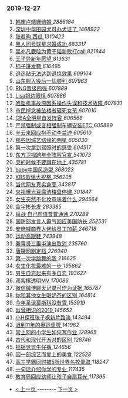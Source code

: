 ### 2019-12-27 
1. [ 韩庚卢靖姗结婚 ](https://s.weibo.com/weibo?q=%23%E9%9F%A9%E5%BA%9A%E5%8D%A2%E9%9D%96%E5%A7%97%E7%BB%93%E5%A9%9A%23&Refer=top) *2886184*
1. [ 深圳中华田园犬可办犬证了 ](https://s.weibo.com/weibo?q=%23%E6%B7%B1%E5%9C%B3%E4%B8%AD%E5%8D%8E%E7%94%B0%E5%9B%AD%E7%8A%AC%E5%8F%AF%E5%8A%9E%E7%8A%AC%E8%AF%81%E4%BA%86%23&Refer=top) *1468922*
1. [ 张若昀 西瓜 ](https://s.weibo.com/weibo?q=%E5%BC%A0%E8%8B%A5%E6%98%80%20%E8%A5%BF%E7%93%9C&Refer=top) *1310422*
1. [ 黑人问号球星求婚成功 ](https://s.weibo.com/weibo?q=%23%E9%BB%91%E4%BA%BA%E9%97%AE%E5%8F%B7%E7%90%83%E6%98%9F%E6%B1%82%E5%A9%9A%E6%88%90%E5%8A%9F%23&Refer=top) *883317*
1. [ 吴亦凡鹿晗为黄子韬新歌打call ](https://s.weibo.com/weibo?q=%23%E5%90%B4%E4%BA%A6%E5%87%A1%E9%B9%BF%E6%99%97%E4%B8%BA%E9%BB%84%E5%AD%90%E9%9F%AC%E6%96%B0%E6%AD%8C%E6%89%93call%23&Refer=top) *821844*
1. [ 王子异新年愿望 ](https://s.weibo.com/weibo?q=%23%E7%8E%8B%E5%AD%90%E5%BC%82%E6%96%B0%E5%B9%B4%E6%84%BF%E6%9C%9B%23&Refer=top) *813631*
1. [ 柿子饼发簪 ](https://s.weibo.com/weibo?q=%23%E6%9F%BF%E5%AD%90%E9%A5%BC%E5%8F%91%E7%B0%AA%23&Refer=top) *616495*
1. [ 退热贴无法达到退烧效果 ](https://s.weibo.com/weibo?q=%23%E9%80%80%E7%83%AD%E8%B4%B4%E6%97%A0%E6%B3%95%E8%BE%BE%E5%88%B0%E9%80%80%E7%83%A7%E6%95%88%E6%9E%9C%23&Refer=top) *609104*
1. [ 山东舰入役后一切顺利 ](https://s.weibo.com/weibo?q=%23%E5%B1%B1%E4%B8%9C%E8%88%B0%E5%85%A5%E5%BD%B9%E5%90%8E%E4%B8%80%E5%88%87%E9%A1%BA%E5%88%A9%23&Refer=top) *607963*
1. [ RNG晋级四强 ](https://s.weibo.com/weibo?q=%23RNG%E6%99%8B%E7%BA%A7%E5%9B%9B%E5%BC%BA%23&Refer=top) *607889*
1. [ Lisa银边眼镜 ](https://s.weibo.com/weibo?q=%23Lisa%E9%93%B6%E8%BE%B9%E7%9C%BC%E9%95%9C%23&Refer=top) *607886*
1. [ 哈坠机事故原因系操作失误和技术故障 ](https://s.weibo.com/weibo?q=%23%E5%93%88%E5%9D%A0%E6%9C%BA%E4%BA%8B%E6%95%85%E5%8E%9F%E5%9B%A0%E7%B3%BB%E6%93%8D%E4%BD%9C%E5%A4%B1%E8%AF%AF%E5%92%8C%E6%8A%80%E6%9C%AF%E6%95%85%E9%9A%9C%23&Refer=top) *607831*
1. [ 市民悼念被坠楼者砸死女孩 ](https://s.weibo.com/weibo?q=%23%E5%B8%82%E6%B0%91%E6%82%BC%E5%BF%B5%E8%A2%AB%E5%9D%A0%E6%A5%BC%E8%80%85%E7%A0%B8%E6%AD%BB%E5%A5%B3%E5%AD%A9%23&Refer=top) *607010*
1. [ CBA全明星首发阵容 ](https://s.weibo.com/weibo?q=%23CBA%E5%85%A8%E6%98%8E%E6%98%9F%E9%A6%96%E5%8F%91%E9%98%B5%E5%AE%B9%23&Refer=top) *606568*
1. [ 严禁强制或变相强制车辆安装ETC ](https://s.weibo.com/weibo?q=%23%E4%B8%A5%E7%A6%81%E5%BC%BA%E5%88%B6%E6%88%96%E5%8F%98%E7%9B%B8%E5%BC%BA%E5%88%B6%E8%BD%A6%E8%BE%86%E5%AE%89%E8%A3%85ETC%23&Refer=top) *605889*
1. [ 辛云来回应抱不动李兰迪 ](https://s.weibo.com/weibo?q=%23%E8%BE%9B%E4%BA%91%E6%9D%A5%E5%9B%9E%E5%BA%94%E6%8A%B1%E4%B8%8D%E5%8A%A8%E6%9D%8E%E5%85%B0%E8%BF%AA%23&Refer=top) *605610*
1. [ 那些因综艺结缘的明星 ](https://s.weibo.com/weibo?q=%23%E9%82%A3%E4%BA%9B%E5%9B%A0%E7%BB%BC%E8%89%BA%E7%BB%93%E7%BC%98%E7%9A%84%E6%98%8E%E6%98%9F%23&Refer=top) *605030*
1. [ 第一次拿到驾照时的感受 ](https://s.weibo.com/weibo?q=%23%E7%AC%AC%E4%B8%80%E6%AC%A1%E6%8B%BF%E5%88%B0%E9%A9%BE%E7%85%A7%E6%97%B6%E7%9A%84%E6%84%9F%E5%8F%97%23&Refer=top) *604517*
1. [ 东方卫视跨年全阵容官宣 ](https://s.weibo.com/weibo?q=%23%E4%B8%9C%E6%96%B9%E5%8D%AB%E8%A7%86%E8%B7%A8%E5%B9%B4%E5%85%A8%E9%98%B5%E5%AE%B9%E5%AE%98%E5%AE%A3%23&Refer=top) *541073*
1. [ 哭的时候不要蹲在地上 ](https://s.weibo.com/weibo?q=%23%E5%93%AD%E7%9A%84%E6%97%B6%E5%80%99%E4%B8%8D%E8%A6%81%E8%B9%B2%E5%9C%A8%E5%9C%B0%E4%B8%8A%23&Refer=top) *435781*
1. [ baby中国风造型 ](https://s.weibo.com/weibo?q=%23baby%E4%B8%AD%E5%9B%BD%E9%A3%8E%E9%80%A0%E5%9E%8B%23&Refer=top) *368023*
1. [ KBS歌谣大祝祭 ](https://s.weibo.com/weibo?q=%23KBS%E6%AD%8C%E8%B0%A3%E5%A4%A7%E7%A5%9D%E7%A5%AD%23&Refer=top) *356205*
1. [ 当代网友真实身高 ](https://s.weibo.com/weibo?q=%23%E5%BD%93%E4%BB%A3%E7%BD%91%E5%8F%8B%E7%9C%9F%E5%AE%9E%E8%BA%AB%E9%AB%98%23&Refer=top) *342817*
1. [ 央视曝光豆腐渣楼盘停建 ](https://s.weibo.com/weibo?q=%23%E5%A4%AE%E8%A7%86%E6%9B%9D%E5%85%89%E8%B1%86%E8%85%90%E6%B8%A3%E6%A5%BC%E7%9B%98%E5%81%9C%E5%BB%BA%23&Refer=top) *301847*
1. [ 女生突然不化妆意味着什么 ](https://s.weibo.com/weibo?q=%23%E5%A5%B3%E7%94%9F%E7%AA%81%E7%84%B6%E4%B8%8D%E5%8C%96%E5%A6%86%E6%84%8F%E5%91%B3%E7%9D%80%E4%BB%80%E4%B9%88%23&Refer=top) *294564*
1. [ 金宇彬长发 ](https://s.weibo.com/weibo?q=%23%E9%87%91%E5%AE%87%E5%BD%AC%E9%95%BF%E5%8F%91%23&Refer=top) *283385*
1. [ 肖战 自己颜值普普通通 ](https://s.weibo.com/weibo?q=%E8%82%96%E6%88%98%20%E8%87%AA%E5%B7%B1%E9%A2%9C%E5%80%BC%E6%99%AE%E6%99%AE%E9%80%9A%E9%80%9A&Refer=top) *270289*
1. [ 国防部发言人霸气回应美国防长 ](https://s.weibo.com/weibo?q=%23%E5%9B%BD%E9%98%B2%E9%83%A8%E5%8F%91%E8%A8%80%E4%BA%BA%E9%9C%B8%E6%B0%94%E5%9B%9E%E5%BA%94%E7%BE%8E%E5%9B%BD%E9%98%B2%E9%95%BF%23&Refer=top) *252531*
1. [ 安倍喊商界大佬给员工加薪 ](https://s.weibo.com/weibo?q=%23%E5%AE%89%E5%80%8D%E5%96%8A%E5%95%86%E7%95%8C%E5%A4%A7%E4%BD%AC%E7%BB%99%E5%91%98%E5%B7%A5%E5%8A%A0%E8%96%AA%23&Refer=top) *246718*
1. [ 运动高跟鞋 ](https://s.weibo.com/weibo?q=%23%E8%BF%90%E5%8A%A8%E9%AB%98%E8%B7%9F%E9%9E%8B%23&Refer=top) *243948*
1. [ 秦霄贤三里屯演出取消 ](https://s.weibo.com/weibo?q=%23%E7%A7%A6%E9%9C%84%E8%B4%A4%E4%B8%89%E9%87%8C%E5%B1%AF%E6%BC%94%E5%87%BA%E5%8F%96%E6%B6%88%23&Refer=top) *235760*
1. [ 唐探网剧定档 ](https://s.weibo.com/weibo?q=%23%E5%94%90%E6%8E%A2%E7%BD%91%E5%89%A7%E5%AE%9A%E6%A1%A3%23&Refer=top) *226940*
1. [ 第一次学跳舞的我 ](https://s.weibo.com/weibo?q=%23%E7%AC%AC%E4%B8%80%E6%AC%A1%E5%AD%A6%E8%B7%B3%E8%88%9E%E7%9A%84%E6%88%91%23&Refer=top) *216625*
1. [ 女生化妆最难的一步 ](https://s.weibo.com/weibo?q=%23%E5%A5%B3%E7%94%9F%E5%8C%96%E5%A6%86%E6%9C%80%E9%9A%BE%E7%9A%84%E4%B8%80%E6%AD%A5%23&Refer=top) *195862*
1. [ 男生自恋起来有多自恋 ](https://s.weibo.com/weibo?q=%23%E7%94%B7%E7%94%9F%E8%87%AA%E6%81%8B%E8%B5%B7%E6%9D%A5%E6%9C%89%E5%A4%9A%E8%87%AA%E6%81%8B%23&Refer=top) *193627*
1. [ 邓紫棋透明MV ](https://s.weibo.com/weibo?q=%E9%82%93%E7%B4%AB%E6%A3%8B%E9%80%8F%E6%98%8EMV&Refer=top) *170086*
1. [ 微信微博聊天记录可作为证据 ](https://s.weibo.com/weibo?q=%23%E5%BE%AE%E4%BF%A1%E5%BE%AE%E5%8D%9A%E8%81%8A%E5%A4%A9%E8%AE%B0%E5%BD%95%E5%8F%AF%E4%BD%9C%E4%B8%BA%E8%AF%81%E6%8D%AE%23&Refer=top) *165787*
1. [ 你和其他女生喝奶茶的区别 ](https://s.weibo.com/weibo?q=%23%E4%BD%A0%E5%92%8C%E5%85%B6%E4%BB%96%E5%A5%B3%E7%94%9F%E5%96%9D%E5%A5%B6%E8%8C%B6%E7%9A%84%E5%8C%BA%E5%88%AB%23&Refer=top) *164814*
1. [ 今年圣诞莫斯科没有雪 ](https://s.weibo.com/weibo?q=%23%E4%BB%8A%E5%B9%B4%E5%9C%A3%E8%AF%9E%E8%8E%AB%E6%96%AF%E7%A7%91%E6%B2%A1%E6%9C%89%E9%9B%AA%23&Refer=top) *153919*
1. [ 似曾相识的2019 ](https://s.weibo.com/weibo?q=%23%E4%BC%BC%E6%9B%BE%E7%9B%B8%E8%AF%86%E7%9A%842019%23&Refer=top) *145652*
1. [ 小H探班张子枫新片路演 ](https://s.weibo.com/weibo?q=%23%E5%B0%8FH%E6%8E%A2%E7%8F%AD%E5%BC%A0%E5%AD%90%E6%9E%AB%E6%96%B0%E7%89%87%E8%B7%AF%E6%BC%94%23&Refer=top) *143494*
1. [ 迟到11年的奥运奖牌 ](https://s.weibo.com/weibo?q=%23%E8%BF%9F%E5%88%B011%E5%B9%B4%E7%9A%84%E5%A5%A5%E8%BF%90%E5%A5%96%E7%89%8C%23&Refer=top) *141962*
1. [ 常上网的小学生如何写作业 ](https://s.weibo.com/weibo?q=%23%E5%B8%B8%E4%B8%8A%E7%BD%91%E7%9A%84%E5%B0%8F%E5%AD%A6%E7%94%9F%E5%A6%82%E4%BD%95%E5%86%99%E4%BD%9C%E4%B8%9A%23&Refer=top) *128965*
1. [ 古代和现代开派对的区别 ](https://s.weibo.com/weibo?q=%23%E5%8F%A4%E4%BB%A3%E5%92%8C%E7%8E%B0%E4%BB%A3%E5%BC%80%E6%B4%BE%E5%AF%B9%E7%9A%84%E5%8C%BA%E5%88%AB%23&Refer=top) *128746*
1. [ 摇摇晃晃牛仔裤 ](https://s.weibo.com/weibo?q=%23%E6%91%87%E6%91%87%E6%99%83%E6%99%83%E7%89%9B%E4%BB%94%E8%A3%A4%23&Refer=top) *124656*
1. [ 因一部综艺而爱上的美食 ](https://s.weibo.com/weibo?q=%23%E5%9B%A0%E4%B8%80%E9%83%A8%E7%BB%BC%E8%89%BA%E8%80%8C%E7%88%B1%E4%B8%8A%E7%9A%84%E7%BE%8E%E9%A3%9F%23&Refer=top) *122528*
1. [ 高三学霸同时被5所世界名校录取 ](https://s.weibo.com/weibo?q=%23%E9%AB%98%E4%B8%89%E5%AD%A6%E9%9C%B8%E5%90%8C%E6%97%B6%E8%A2%AB5%E6%89%80%E4%B8%96%E7%95%8C%E5%90%8D%E6%A0%A1%E5%BD%95%E5%8F%96%23&Refer=top) *118247*
1. [ 一句话介绍你学的专业 ](https://s.weibo.com/weibo?q=%23%E4%B8%80%E5%8F%A5%E8%AF%9D%E4%BB%8B%E7%BB%8D%E4%BD%A0%E5%AD%A6%E7%9A%84%E4%B8%93%E4%B8%9A%23&Refer=top) *117435*
1. [ 教育局回应幼师让孩子自扇耳光 ](https://s.weibo.com/weibo?q=%23%E6%95%99%E8%82%B2%E5%B1%80%E5%9B%9E%E5%BA%94%E5%B9%BC%E5%B8%88%E8%AE%A9%E5%AD%A9%E5%AD%90%E8%87%AA%E6%89%87%E8%80%B3%E5%85%89%23&Refer=top) *117395* 

- [ < 上一页 ](https://github.com/able8/weibo-hot-record/blob/master/2019-12-26.md) -------- [ 下一页 > ](https://github.com/able8/weibo-hot-record/blob/master/2019-12-28.md)